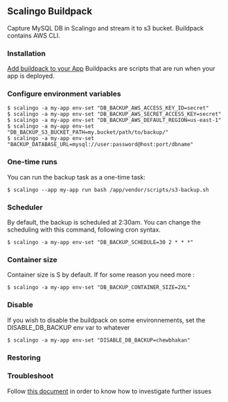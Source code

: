 ## Scalingo Buildpack

Capture MySQL DB in Scalingo and stream it to s3 bucket. Buildpack contains AWS CLI.

### Installation

[Add buildpack to your App](https://doc.scalingo.com/platform/deployment/buildpacks/multi)
Buildpacks are scripts that are run when your app is deployed.

### Configure environment variables
```
$ scalingo -a my-app env-set "DB_BACKUP_AWS_ACCESS_KEY_ID=secret"
$ scalingo -a my-app env-set "DB_BACKUP_AWS_SECRET_ACCESS_KEY=secret"
$ scalingo -a my-app env-set "DB_BACKUP_AWS_DEFAULT_REGION=us-east-1"
$ scalingo -a my-app env-set "DB_BACKUP_S3_BUCKET_PATH=my.bucket/path/to/backup/"
$ scalingo -a my-app env-set "BACKUP_DATABASE_URL=mysql://user:password@host:port/dbname"
```

### One-time runs

You can run the backup task as a one-time task:

```
$ scalingo --app my-app run bash /app/vendor/scripts/s3-backup.sh
```

### Scheduler

By default, the backup is scheduled at 2:30am. You can change the scheduling with this command, following cron syntax.

```
$ scalingo -a my-app env-set "DB_BACKUP_SCHEDULE=30 2 * * *"
```

### Container size

Container size is S by default. If for some reason you need more :

```
$ scalingo -a my-app env-set "DB_BACKUP_CONTAINER_SIZE=2XL"
```

### Disable

If you wish to disable the buildpack on some environnements, set the DISABLE_DB_BACKUP env var to whatever

```
$ scalingo -a my-app env-set "DISABLE_DB_BACKUP=chewbhakan"
```

### Restoring


### Troubleshoot

Follow [this document](https://doc.scalingo.com/platform/deployment/buildpacks/custom) in order to know how to investigate further issues 